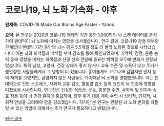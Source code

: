 # 코로나19, 뇌 노화 가속화 - 야후

**원제목:** COVID-19 Made Our Brains Age Faster - Yahoo

**요약:** 본 연구는 2020년 코로나19 팬데믹 기간 동안 1,000명의 뇌 스캔 데이터를 분석하여 팬데믹이 뇌 노화에 미치는 영향을 조사했습니다.  연구 결과, 코로나19 감염 여부와 관계없이 팬데믹 기간 동안의 뇌는 평균 5.5개월 정도 더 빨리 노화된 것으로 나타났습니다.  이는 뇌의 회색질과 백색질 부피 감소를 통해 확인되었으며, 기억력, 감정, 운동 능력 등에 영향을 미치는 회색질과 신경 신호 전달에 중요한 백색질 모두에 변화가 관찰되었습니다. 특히 남성, 고령자, 건강 상태가 좋지 않거나 교육 수준 및 소득이 낮고 주거가 불안정한 사람들에게서 그 영향이 더 컸습니다.  흥미롭게도 코로나19 감염자만 인지 능력 저하를 보였지만, 감염되지 않은 사람들도 가속화된 뇌 노화를 경험했습니다.  이는 팬데믹으로 인한 스트레스, 사회적 교류 감소, 활동량 감소 등의 요인이 뇌 건강에 영향을 미쳤음을 시사합니다.  연구진은 건강한 식습관, 운동, 충분한 수면, 사회적 및 인지적 상호 작용 등이 뇌 건강 유지에 중요하며, 향후 위기 대응 계획 수립 시 심리적, 인지적, 사회적 안녕을 고려해야 함을 강조했습니다.  하지만 본 연구는 관찰된 뇌 노화 변화를 되돌릴 수 있는 방법에 대해서는 추가 연구가 필요하다고 밝혔습니다.

[원문 링크](https://www.yahoo.com/news/covid-19-made-brains-age-155947744.html)
